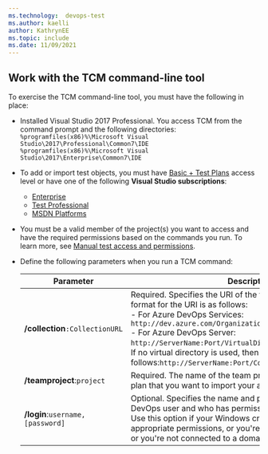 ```yaml
---
ms.technology:  devops-test
ms.author: kaelli
author: KathrynEE
ms.topic: include
ms.date: 11/09/2021
---
```


<a id="work-tcm-cli" />

## Work with the TCM command-line tool 

To exercise the TCM command-line tool, you must have the following in place: 

- Installed Visual Studio 2017 Professional. You access TCM from the command prompt and the following directories: 
	`%programfiles(x86)%\Microsoft Visual Studio\2017\Professional\Common7\IDE`  
	`%programfiles(x86)%\Microsoft Visual Studio\2017\Enterprise\Common7\IDE` 

- To add or import test objects, you must have [Basic + Test Plans](https://marketplace.visualstudio.com/items?itemName=ms.vss-testmanager-web) access level or have one of the following **Visual Studio subscriptions**:

	- [Enterprise](https://visualstudio.microsoft.com/vs/enterprise/)
	- [Test Professional](https://visualstudio.microsoft.com/vs/test-professional/)
	- [MSDN Platforms](https://visualstudio.microsoft.com/msdn-platforms/)

- You must be a valid member of the project(s) you want to access and have the required permissions based on the commands you run. To learn more, see [Manual test access and permissions](../manual-test-permissions.md). 

- Define the following parameters when you run a TCM command: 

	| Parameter | Description |  
	|----------|------------|  
	|**/collection**`:CollectionURL`|Required. Specifies the URI of the team project collection.The format for the URI is as follows:<br/>- For Azure DevOps Services: `http://dev.azure.com/OrganizationName`<br/>- For Azure DevOps Server: `http://ServerName:Port/VirtualDirectoryName/CollectionName`. If no virtual directory is used, then the format for the URI is as follows:`http://ServerName:Port/CollectionName`|
	|**/teamproject**:`project`|Required. The name of the team project that contains the test plan that you want to import your automated tests into.|
	|**/login**:`username,[password]`|Optional. Specifies the name and password of a valid Azure DevOps user and who has permissions to run the command. Use this option if your Windows credentials don't have the appropriate permissions, or you're using basic authentication, or you're not connected to a domain.|

